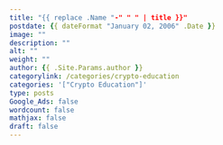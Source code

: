 ```yaml
---
title: "{{ replace .Name "-" " " | title }}"
postdate: {{ dateFormat "January 02, 2006" .Date }}
image: ""
description: ""
alt: ""
weight: ""
author: {{ .Site.Params.author }}
categorylink: /categories/crypto-education
categories: '["Crypto Education"]'
type: posts
Google_Ads: false
wordcount: false
mathjax: false
draft: false
---
```

